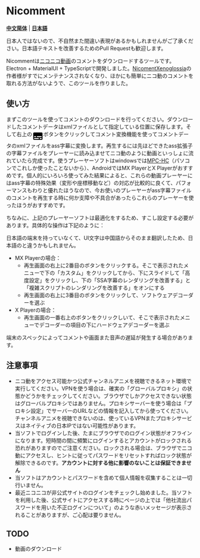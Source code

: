 # Nicomment

[**中文简体**](./README.md) | [**日本語**](./README_Ja.md)

日本人ではないので、不自然また間違い表現があるかもしれませんがご了承ください。日本語テキストを改善するためのPull Requestも歓迎します。

Nicommentは[ニコニコ動画](http://www.nicovideo.jp)のコメントをダウンロードするツールです。Electron + MaterialUI + TypeScriptで開発しました。[NicomentXenoglossia](http://xeno.grrr.jp)の作者様がすでにメンテナンスされなくなり、ほかにも簡単にニコ動のコメントを取れる方法がないようで、このツールを作りました。

## 使い方

まずこのツールを使ってコメントのダウンロードを行ってください。ダウンロードしたコメントデータはxmlファイルとして指定している位置に保存します。そして右上の<img src="./readmeAssets//baseline_subtitles_black_24dp.png" width="30px" align="middle" />ボタンをクリックしてコメント変換機能を使ってコメントデータのxmlファイルをass字幕に変換します。再生するには先ほどできたass拡張子の字幕ファイルをプレーヤーに読み込ませてニコ動のように動画といっしょに流れていたら完成です。使うプレーヤーソフトはwindowsでは[MPC-HC](https://mpc-hc.org)（パソコンでこれしか使ったことないから）、AndroidではMX PlayerとX Playerがおすすめです。個人的にいろいろ使ってみた結果によると、これらの動画プレーヤーにはass字幕の特殊効果（変形や座標移動など）の対応が比較的に良くて、パフォーマンスもわりと優れたほうなので、今お使いのプレーヤーがass字幕ファイルのコメントを再生する時に何か支障や不具合があったらこれらのプレーヤーを使ったほうがおすすめです。

ちなみに、上記のプレーヤーソフトは最適化をするため、すこし設定する必要があります。具体的な操作は下記のように：

 日本語の端末を持っていなくて、UI文字は中国語からそのまま翻訳したため、日本語のと違うかもしれません。

* MX Playerの場合：
  * 再生画面の右上に2番目のボタンをクリックする。そこで表示されたメニューで下の「カスタム」をクリックしてから、下にスライドして「高度設定」をクリックし、下の「SSA字幕のレンダリングを改善する」と「複雑スクリプトのレンダリングを改善する」をオンにする
  * 再生画面の右上に3番目のボタンをクリックして、ソフトウェアデコーダーを選ぶ
* X Playerの場合：
  * 再生画面の一番右上のボタンをクリックしいて、そこで表示されたメニューでデコーダーの項目の下にハードウェアデコーダーを選ぶ

端末のスペックによってコメントや画面また音声の遅延が発生する場合があります。

## 注意事項

* ニコ動をアクセス可能かつ公式チャンネルアニメを視聴できるネット環境で実行してください。VPNを使う場合は、確実の「グローバルプロキシ」の状態かどうかをチェックしてください。ブラウザでしかアクセスできない状態はグローバルプロキシではありません。プロキシサーバーを使う場合は「プロキシ設定」でサーバーのURLなどの情報を記入してから使ってください。チャンネルアニメを視聴できないのは、使っているVPNまたプロキシサービスはネイティブの日本IPではない可能性があります。
* 当ソフトでログインした後、たまにブラウザでのログイン状態がオフラインになります。短時間の間に頻繁にログインするとアカウントがロックされる恐れがありますのでご注意ください。ロックされる場合は、ブラウザでニコ動にアクセスし、ヒントに従ってパスワードをリセットすればロック状態が解除できるのです。**アカウントに対する他に影響のないことは保証できません**
* 当ソフトはアカウントとパスワードを含めて個人情報を収集することは一切行いません。
* 最近ニコニコが非公式サイトのログインをチェックし始めました。当ソフトを利用した後、公式サイトにアクセスする時にページの上では「他社流出パスワードを用いた不正ログインについて」のような赤いメッセージが表示されることがありますが、ご心配は要りません。


## TODO

* 動画のダウンロード

